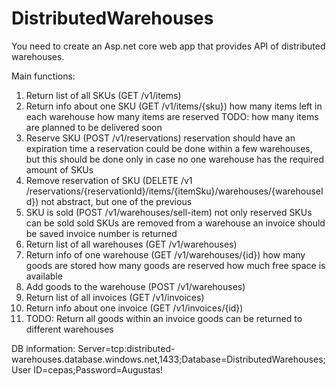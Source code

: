 # DistributedWarehouses
You need to create an Asp.net core web app that provides API of distributed warehouses.

Main functions:
1) Return list of all SKUs (GET /v1​/items)
2) Return info about one SKU (GET /v1​/items/{sku})
				how many items left in each warehouse
                how many items are reserved
                TODO: how many items are planned to be delivered soon
3) Reserve SKU (POST /v1​/reservations)
                reservation should have an expiration time
                a reservation could be done within a few warehouses, but this should be done only in case no one warehouse has the required amount of SKUs
4) Remove reservation of SKU (DELETE /v1​/reservations/{reservationId}/items/{itemSku}/warehouses/{warehouseId})
                not abstract, but one of the previous
5) SKU is sold (POST /v1​/warehouses/sell-item)
                not only reserved SKUs can be sold
                sold SKUs are removed from a warehouse
                an invoice should be saved
                invoice number is returned
6) Return list of all warehouses (GET /v1​/warehouses)
7) Return info of one warehouse (GET /v1​/warehouses/{id})
                how many goods are stored
                how many goods are reserved
                how much free space is available
8) Add goods to the warehouse (POST /v1​/warehouses)
9) Return list of all invoices (GET /v1/invoices)
10) Return info about one invoice (GET /v1/invoices/{id})
11) TODO: Return all goods within an invoice
                goods can be returned to different warehouses
				

DB information:
Server=tcp:distributed-warehouses.database.windows.net,1433;Database=DistributedWarehouses;
User ID=cepas;Password=Augustas!